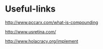 # Useful-links

http://www.pccarx.com/what-is-compounding

http://www.usretina.com/

http://www.holacracy.org/implement

